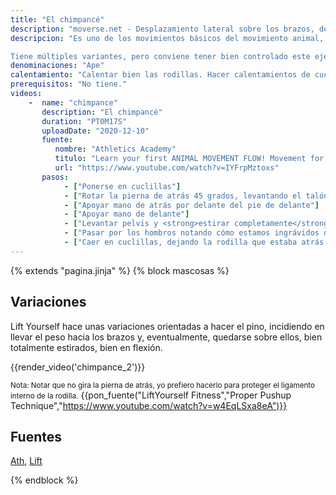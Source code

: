 ```yaml
---
title: "El chimpancé"
description: "moverse.net - Desplazamiento lateral sobre los brazos, desde cuclillas"
descripcion: "Es uno de los movimientos básicos del movimiento animal, sin embargo, dista mucho de ser sencillo de ejecutar.

Tiene múltiples variantes, pero conviene tener bien controlado este ejercicio antes de empezarlas."
denominaciones: "Ape"
calentamiento: "Calentar bien las rodillas. Hacer calentamientos de cuclillas."
prerequisitos: "No tiene."
videos: 
    -  name: "chimpance"
       description: "El chimpancé"
       duration: "PT0M17S"
       uploadDate: "2020-12-10"
       fuente: 
          nombre: "Athletics Academy"
          titulo: "Learn your first ANIMAL MOVEMENT FLOW! Movement for Beginners"
          url: "https://www.youtube.com/watch?v=IYFrpMztoxs"
       pasos:
            - ["Ponerse en cuclillas"]
            - ["Rotar la pierna de atrás 45 grados, levantando el talón del suelo"]
            - ["Apoyar mano de atrás por delante del pie de delante"]
            - ["Apoyar mano de delante"]
            - ["Levantar pelvis y <strong>estirar completamente</strong> las piernas"]
            - ["Pasar por los hombros notando cómo estamos ingrávidos durante un segundo"]
            - ["Caer en cuclillas, dejando la rodilla que estaba atrás entre los brazos"]
---
```

{% extends "pagina.jinja" %}
{% block mascosas %}
## Variaciones

Lift Yourself hace unas variaciones orientadas a hacer el pino, incidiendo en llevar el peso hacia los brazos y, eventualmente, quedarse sobre ellos, bien totalmente estirados, bien en flexión.

{{render_video('chimpance_2')}}

<small>Nota: Notar que no gira la pierna de atrás, yo prefiero hacerlo para proteger el ligamento interno de la rodilla.</small>
{{pon_fuente("LiftYourself Fitness","Proper Pushup Technique","https://www.youtube.com/watch?v=w4EqLSxa8eA")}}

## Fuentes

[Ath](/varios/fuentes/#ath),  [Lift](/varios/fuentes/#lift)

{% endblock %}